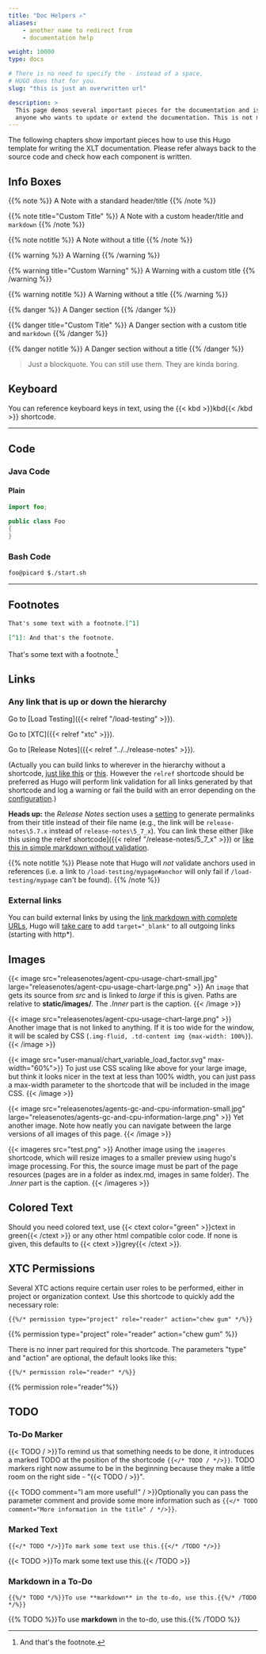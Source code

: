 ```yaml
---
title: "Doc Helpers ✍️"
aliases:
    - another name to redirect from
    - documentation help

weight: 10000
type: docs

# There is no need to specify the - instead of a space, 
# HUGO does that for you.
slug: "this is just an overwritten url"

description: >
  This page demos several important pieces for the documentation and is meant to support
  anyone who wants to update or extend the documentation. This is not material for XLT.
---
```

The following chapters show important pieces how to use this Hugo template for writing the XLT documentation. Please refer always back to the source code and check how each component is written. 

## Info Boxes
{{% note %}}
A Note with a standard header/title
{{% /note %}}

{{% note title="Custom Title" %}}
A Note with a custom header/title and `markdown`
{{% /note %}}

{{% note notitle %}}
A Note without a title
{{% /note %}}

{{% warning %}}
A Warning
{{% /warning %}}

{{% warning title="Custom Warning" %}}
A Warning with a custom title
{{% /warning %}}

{{% warning notitle %}}
A Warning without a title
{{% /warning %}}

{{% danger %}}
A Danger section
{{% /danger %}}

{{% danger title="Custom Title" %}}
A Danger section with a custom title and `markdown`
{{% /danger %}}

{{% danger notitle %}}
A Danger section without a title
{{% /danger %}}

> Just a blockquote. You can still use them. They are kinda boring.

## Keyboard
You can reference keyboard keys in text, using the {{< kbd >}}kbd{{< /kbd >}} shortcode.

---
## Code

### Java Code
#### Plain

```java
import foo;

public class Foo
{
}
```

### Bash Code
```bash
foo@picard $./start.sh
```

----
## Footnotes

```markdown
That's some text with a footnote.[^1]

[^1]: And that's the footnote.
```
That's some text with a footnote.[^1]

[^1]: And that's the footnote.


## Links

### Any link that is up or down the hierarchy

Go to [Load Testing]({{< relref "/load-testing" >}}).

Go to [XTC]({{< relref "xtc" >}}).

Go to [Release Notes]({{< relref "../../release-notes" >}}).

(Actually you can build links to wherever in the hierarchy without a shortcode, [just like this](/load-testing) or [this](../../load-testing). However the `relref` shortcode should be preferred as Hugo will perform link validation for all links generated by that shortcode and log a warning or fail the build with an error depending on the [configuration](https://gohugo.io/content-management/cross-references/#ref-and-relref-configuration).)

**Heads up:** the _Release Notes_ section uses a [setting](https://gohugo.io/content-management/urls/#permalinks) to generate permalinks from their title instead of their file name (e.g., the link will be `release-notes\5.7.x` instead of `release-notes\5_7_x`). You can link these either [like this using the relref shortcode]({{< relref "/release-notes/5_7_x" >}}) or [like this in simple markdown without validation](/release-notes/5.7.x).

{{% note notitle %}}
Please note that Hugo will _not_ validate anchors used in references (i.e. a link to `/load-testing/mypage#anchor` will only fail if `/load-testing/mypage` can't be found).
{{% /note %}}

### External links
You can build external links by using the [link markdown with complete URLs](https://github.com/Xceptance), Hugo will [take care](https://gohugo.io/getting-started/configuration-markup/#link-with-title-markdown-example "Shortcode for building external links") to add `target="_blank"` to all outgoing links (starting with http\*). 

## Images
{{< image src="releasenotes/agent-cpu-usage-chart-small.jpg" large="releasenotes/agent-cpu-usage-chart-large.png" >}}
An `image` that gets its source from *src* and is linked to *large* if this is given. Paths are relative to **static/images/**. The *.Inner* part is the caption.
{{< /image >}}

{{< image src="releasenotes/agent-cpu-usage-chart-large.png" >}}
Another image that is not linked to anything. If it is too wide for the window, it will be scaled by CSS (`.img-fluid, .td-content img {max-width: 100%}`). 
{{< /image >}}

{{< image src="user-manual/chart_variable_load_factor.svg" max-width="60%">}}
To just use CSS scaling like above for your large image, but think it looks nicer in the text at less than 100% width, you can just pass a max-width parameter to the shortcode that will be included in the image CSS.
{{< /image >}}

{{< image src="releasenotes/agents-gc-and-cpu-information-small.jpg" large="releasenotes/agents-gc-and-cpu-information-large.png" >}}
Yet another image. Note how neatly you can navigate between the large versions of all images of this page.
{{< /image >}}

{{< imageres src="test.png" >}}
Another image using the `imageres` shortcode, which will resize images to a smaller preview using hugo's image processing. For this, the source image must be part of the page resources (pages are in a folder as index.md, images in same folder). The *.Inner* part is the caption.
{{< /imageres >}}

## Colored Text
Should you need colored text, use {{< ctext color="green" >}}ctext in green{{< /ctext >}} or any other html compatible color code. If none is given, this defaults to {{< ctext >}}grey{{< /ctext >}}.

## XTC Permissions

Several XTC actions require certain user roles to be performed, either in project or organization context. Use this shortcode to quickly add the necessary role:

```
{{%/* permission type="project" role="reader" action="chew gum" */%}}
```

{{% permission type="project" role="reader" action="chew gum" %}}

There is no inner part required for this shortcode. The parameters "type" and "action" are optional, the default looks like this:

```
{{%/* permission role="reader" */%}}
```

{{% permission role="reader"%}}


## TODO
### To-Do Marker
{{< TODO / >}}To remind us that something needs to be done, it introduces a marked TODO at the position of the shortcode `{{</* TODO / */>}}`. TODO markers right now assume to be in the beginning because they make a little room on the right side - "{{< TODO / >}}".

{{< TODO comment="I am more useful!" / >}}Optionally you can pass the parameter comment and provide some more information such as `{{</* TODO comment="More information in the title" / */>}}`.

### Marked Text
```
{{</* TODO */>}}To mark some text use this.{{</* /TODO */>}}
```
{{< TODO >}}To mark some text use this.{{< /TODO >}}


### Markdown in a To-Do
```
{{%/* TODO */%}}To use **markdown** in the to-do, use this.{{%/* /TODO */%}}
```
{{% TODO %}}To use **markdown** in the to-do, use this.{{% /TODO %}}